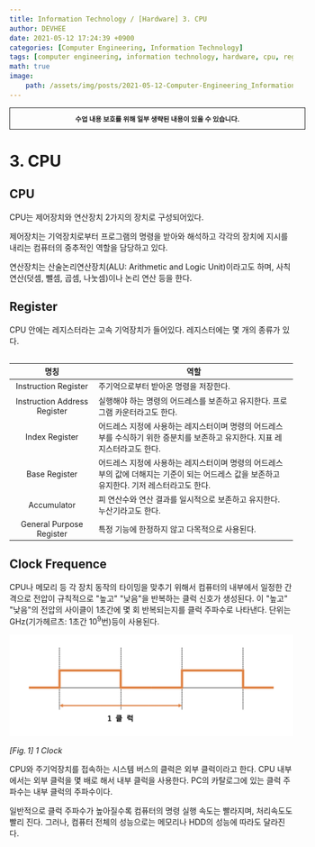 ```yaml
---
title: Information Technology / [Hardware] 3. CPU
author: DEVHEE
date: 2021-05-12 17:24:39 +0900
categories: [Computer Engineering, Information Technology]
tags: [computer engineering, information technology, hardware, cpu, register, clock, frequence]
math: true
image:
    path: /assets/img/posts/2021-05-12-Computer-Engineering_Information-Technology_Hardware-3-CPU/preview.jpg
---
```


<div style="border:1px solid; padding:10px; margin-bottom: 20px; width: 100%; text-align: center;">
<b style="font-size: 0.85em;">수업 내용 보호를 위해 일부 생략된 내용이 있을 수 있습니다.</b><br>
</div>

# **3. CPU**

## **CPU**

CPU는 제어장치와 연산장치 2가지의 장치로 구성되어있다.

제어장치는 기억장치로부터 프로그램의 명령을 받아와 해석하고 각각의 장치에 지시를 내리는 컴퓨터의 중추적인 역할을 담당하고 있다.

연산장치는 산술논리연산장치(ALU: Arithmetic and Logic Unit)이라고도 하며, 사칙연산(덧셈, 뺄셈, 곱셈, 나눗셈)이나 논리 연산 등을 한다.

## **Register**

CPU 안에는 레지스터라는 고속 기억장치가 들어있다. 레지스터에는 몇 개의 종류가 있다.

<table class="GeneratedTable" style="margin-top: 30px; margin-bottom: 20px;">
  <thead>
    <tr>
      <th style="text-align: center;">명칭</th>
      <th style="text-align: center;">역할</th>
    </tr>
  </thead>
  <tbody>
    <tr>
      <td style="text-align: center; width: 30%">Instruction Register</td>
      <td>주기억으로부터 받아온 명령을 저장한다.</td>
    </tr>
    <tr>
      <td style="text-align: center;">Instruction Address Register</td>
      <td>실행해야 하는 명령의 어드레스를 보존하고 유지한다. 프로그램 카운터라고도 한다.</td>
    </tr>
    <tr>
      <td style="text-align: center;">Index Register</td>
      <td>어드레스 지정에 사용하는 레지스터이며 명령의 어드레스부를 수식하기 위한 증분치를 보존하고 유지한다. 지표 레지스터라고도 한다.</td>
    </tr>
    <tr>
      <td style="text-align: center;">Base Register</td>
      <td>어드레스 지정에 사용하는 레지스터이며 명령의 어드레스부의 값에 더해지는 기준이 되는 어드레스 값을 보존하고 유지한다. 기저 레스터라고도 한다.</td>
    </tr>
    <tr>
      <td style="text-align: center;">Accumulator</td>
      <td>피 연산수와 연산 결과를 일시적으로 보존하고 유지한다. 누산기라고도 한다.</td>
    </tr>
    <tr>
      <td style="text-align: center;">General Purpose Register</td>
      <td>특정 기능에 한정하지 않고 다목적으로 사용된다.</td>
    </tr>
  </tbody>
</table>

## **Clock Frequence**

CPU나 메모리 등 각 장치 동작의 타이밍을 맞추기 위해서 컴퓨터의 내부에서 일정한 간격으로 전압이 규칙적으로 "높고" "낮음"을 반복하는 클럭 신호가 생성된다. 이 "높고" "낮음"의 전압의 사이클이 1초간에 몇 회 반복되는지를 클럭 주파수로 나타낸다. 단위는 GHz(기가헤르츠: 1초간 $10^9$번)등이 사용된다.

![Fig. 1](/assets/img/posts/2021-05-12-Computer-Engineering_Information-Technology_Hardware-3-CPU/fig_1.png)

*$[Fig.\,1]$ 1 Clock*

CPU와 주기억장치를 접속하는 시스템 버스의 클럭은 외부 클럭이라고 한다. CPU 내부에서는 외부 클럭을 몇 배로 해서 내부 클럭을 사용한다. PC의 카탈로그에 있는 클럭 주파수는 내부 클럭의 주파수이다.

일반적으로 클럭 주파수가 높아질수록 컴퓨터의 명령 실행 속도는 빨라지며, 처리속도도 빨리 진다. 그러나, 컴퓨터 전체의 성능으로는 메모리나 HDD의 성능에 따라도 달라진다.